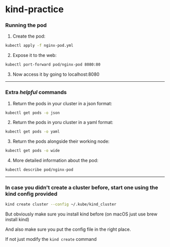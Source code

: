 # kind-practice

### Running the pod

1. Create the pod:
```bash
kubectl apply -f nginx-pod.yml
```

2. Expose it to the web:
```bash
kubectl port-forward pod/nginx-pod 8080:80
```

3. Now access it by going to localhost:8080

---

### Extra *helpful* commands

1. Return the pods in your cluster in a json format:
```bash
kubectl get pods -o json
```

2. Return the pods in yoru cluster in a yaml format:
```bash
kubectl get pods -o yaml
```

3. Return the pods alongside their working node:
```bash
kubectl get pods -o wide
```

4. More detailed information about the pod:
```bash
kubectl describe pod/nginx-pod
```

---

### In case you didn't create a cluster before, start one using the kind config provided
```bash
kind create cluster --config ~/.kube/kind_cluster
```
But obviously make sure you install kind before (on macOS just use brew install kind)

And also make sure you put the config file in the right place.

If not just modify the ```kind create``` command
